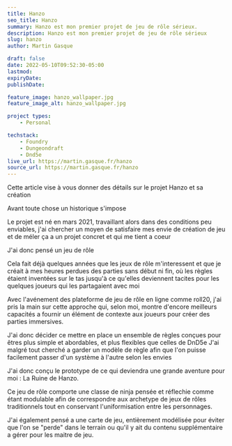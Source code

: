 ```yaml
---
title: Hanzo
seo_title: Hanzo
summary: Hanzo est mon premier projet de jeu de rôle sérieux.
description: Hanzo est mon premier projet de jeu de rôle sérieux
slug: hanzo
author: Martin Gasque

draft: false
date: 2022-05-10T09:52:30-05:00
lastmod: 
expiryDate: 
publishDate: 

feature_image: hanzo_wallpaper.jpg
feature_image_alt: hanzo_wallpaper.jpg

project types: 
    - Personal

techstack:
    - Foundry
    - Dungeondraft
    - Dnd5e
live_url: https://martin.gasque.fr/hanzo
source_url: https://martin.gasque.fr/hanzo
---
```


Cette article vise à vous donner des détails sur le projet Hanzo et sa création

Avant toute chose un historique s'impose

Le projet est né en mars 2021, travaillant alors dans des conditions peu enviables, j'ai chercher un moyen de satisfaire mes envie de création de jeu et de méler ça a un projet concret et qui me tient a coeur

J'ai donc pensé un jeu de rôle

Cela fait déjà quelques années que les jeux de rôle m'interessent et que je créait à mes heures perdues des parties sans début ni fin, où les règles étaient inventées sur le tas jusqu'à ce qu'elles deviennent tacites pour les quelques joueurs qui les partagaient avec moi

Avec l'avénement des plateforme de jeu de rôle en ligne comme roll20, j'ai pris la main sur cette approche qui, selon moi, montre d'encore meilleurs capacités a fournir un élément de contexte aux joueurs pour créer des parties immersives.

J'ai donc décider ce mettre en place un ensemble de règles conçues pour êtres plus simple et abordables, et plus flexibles que celles de DnD5e
J'ai malgré tout cherché a garder un modèle de règle afin que l'on puisse facilement passer d'un système à l'autre selon les envies

J'ai donc conçu le prototype de ce qui deviendra une grande aventure pour moi : La Ruine de Hanzo.

Ce jeu de rôle comporte une classe de ninja pensée et réflechie comme étant modulable afin de correspondre aux archetype de jeux de rôles traditionnels tout en conservant l'uniformisation entre les personnages.

J'ai également pensé a une carte de jeu, entièrement modélisée pour éviter que l'on se "perde" dans le terrain ou qu'il y ait du contenu supplémentaire a gérer pour les maitre de jeu.